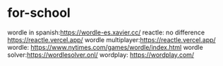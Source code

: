 # for-school
wordle in spanish:https://wordle-es.xavier.cc/
reactle: no difference https://reactle.vercel.app/
wordle multiplayer:https://reactle.vercel.app/
wordle: https://www.nytimes.com/games/wordle/index.html
wordle solver:https://wordlesolver.onl/
wordplay: https://wordplay.com/
